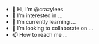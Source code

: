 - 👋 Hi, I’m @crazylees
- 👀 I’m interested in ...
- 🌱 I’m currently learning ...
- 💞️ I’m looking to collaborate on ...
- 📫 How to reach me ...

<!---
crazylees/crazylees is a ✨ special ✨ repository because its `README.md` (this file) appears on your GitHub profile.
You can click the Preview link to take a look at your changes.
--->
